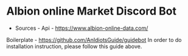 # Albion online Market Discord Bot

- Sources -
Api - https://www.albion-online-data.com/ 

Boilerplate - https://github.com/AnIdiotsGuide/guidebot 
 In order to do installation instruction, please follow this guide above.
 
 
